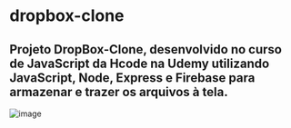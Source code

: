 # dropbox-clone
## Projeto DropBox-Clone, desenvolvido no curso de JavaScript da Hcode na Udemy utilizando JavaScript, Node, Express e Firebase para armazenar e trazer os arquivos à tela.

![image](https://user-images.githubusercontent.com/23384348/169896401-661d2bbd-a3b8-40f9-b5e7-19b7c2315bd1.png)
